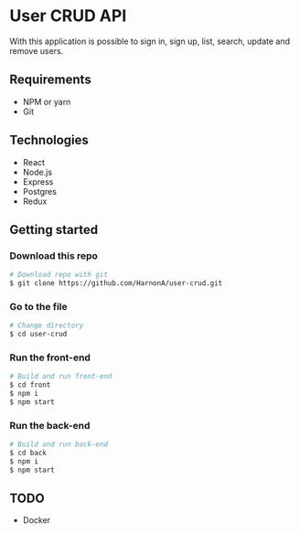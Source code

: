 # User CRUD API
With this application is possible to sign in, sign up, list, search, update and remove users.

## Requirements	
* NPM or yarn
* Git

## Technologies	
* React
* Node.js
* Express
* Postgres
* Redux	

## Getting started</h1>	

### Download this repo
```bash
# Download repo with git
$ git clone https://github.com/HarnonA/user-crud.git
```

### Go to the file
```bash
# Change directory
$ cd user-crud
```

### Run the front-end
```bash
# Build and run front-end
$ cd front
$ npm i
$ npm start
```

### Run the back-end
```bash
# Build and run back-end
$ cd back
$ npm i
$ npm start
```

## TODO	
* Docker
